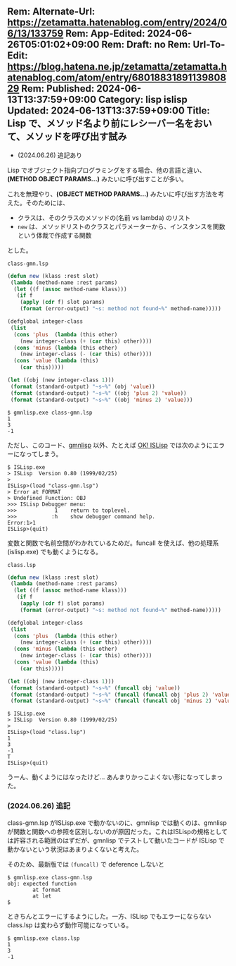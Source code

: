 Rem: Alternate-Url: https://zetamatta.hatenablog.com/entry/2024/06/13/133759
Rem: App-Edited: 2024-06-26T05:01:02+09:00
Rem: Draft: no
Rem: Url-To-Edit: https://blog.hatena.ne.jp/zetamatta/zetamatta.hatenablog.com/atom/entry/6801883189113980829
Rem: Published: 2024-06-13T13:37:59+09:00
Category: lisp islisp
Updated: 2024-06-13T13:37:59+09:00
Title: Lisp で、メソッド名より前にレシーバー名をおいて、メソッドを呼び出す試み
---
+ (2024.06.26) 追記あり

Lisp でオブジェクト指向プログラミングをする場合、他の言語と違い、**(METHOD OBJECT PARAMS...)** みたいに呼び出すことが多い。

これを無理やり、**(OBJECT METHOD PARAMS...)** みたいに呼び出す方法を考えた。そのためには、

+ クラスは、そのクラスのメソッドの(名前 vs lambda) のリスト
+ `new` は、メソッドリストのクラスとパラメーターから、インスタンスを関数という体裁で作成する関数

とした。

`class-gmn.lsp`

```lisp
(defun new (klass :rest slot)
 (lambda (method-name :rest params)
  (let ((f (assoc method-name klass)))
   (if f
    (apply (cdr f) slot params)
    (format (error-output) "~s: method not found~%" method-name)))))

(defglobal integer-class
 (list
  (cons 'plus  (lambda (this other)
    (new integer-class (+ (car this) other))))
  (cons 'minus (lambda (this other)
    (new integer-class (- (car this) other))))
  (cons 'value (lambda (this)
    (car this)))))

(let ((obj (new integer-class 1)))
 (format (standard-output) "~s~%" (obj 'value))
 (format (standard-output) "~s~%" ((obj 'plus 2) 'value))
 (format (standard-output) "~s~%" ((obj 'minus 2) 'value)))
```

```
$ gmnlisp.exe class-gmn.lsp
1
3
-1
```

ただし、このコード、[gmnlisp](https://github.com/hymkor/gmnlisp) 以外、たとえば [OK! ISLisp](http://islisp.org/jp/download-jp.html) では次のようにエラーになってしまう。

```
$ ISLisp.exe
> ISLisp  Version 0.80 (1999/02/25)
>
ISLisp>(load "class-gmn.lsp")
> Error at FORMAT
> Undefined Function: OBJ
>>> ISLisp Debugger menu:
>>>            1    return to toplevel.
>>>           :h    show debugger command help.
Error:1>1
ISLisp>(quit)
```

変数と関数で名前空間がわかれているためだ。funcall を使えば、他の処理系(islisp.exe) でも動くようになる。

`class.lsp`

```lisp
(defun new (klass :rest slot)
 (lambda (method-name :rest params)
  (let ((f (assoc method-name klass)))
   (if f
    (apply (cdr f) slot params)
    (format (error-output) "~s: method not found~%" method-name)))))

(defglobal integer-class
 (list
  (cons 'plus  (lambda (this other)
    (new integer-class (+ (car this) other))))
  (cons 'minus (lambda (this other)
    (new integer-class (- (car this) other))))
  (cons 'value (lambda (this)
    (car this)))))

(let ((obj (new integer-class 1)))
 (format (standard-output) "~s~%" (funcall obj 'value))
 (format (standard-output) "~s~%" (funcall (funcall obj 'plus 2) 'value))
 (format (standard-output) "~s~%" (funcall (funcall obj 'minus 2) 'value)))
```

```
$ ISLisp.exe
> ISLisp  Version 0.80 (1999/02/25)
>
ISLisp>(load "class.lsp")
1
3
-1
T
ISLisp>(quit)
```

うーん、動くようにはなったけど… あんまりかっこよくない形になってしまった。

### (2024.06.26) 追記

class-gmn.lsp がISLisp.exe で動かないのに、gmnlisp では動くのは、gmnlisp が関数と関数への参照を区別しないのが原因だった。これはISLispの規格としては許容される範囲のはずだが、gmnlisp でテストして動いたコードが ISLisp で動かないという状況はあまりよくないと考えた。

そのため、最新版では `(funcall)` で deference しないと

```
$ gmnlisp.exe class-gmn.lsp
obj: expected function
        at format
        at let
$
```

ときちんとエラーにするようにした。一方、ISLisp でもエラーにならない class.lsp は変わらず動作可能になっている。

```
$ gmnlisp.exe class.lsp
1
3
-1
```
